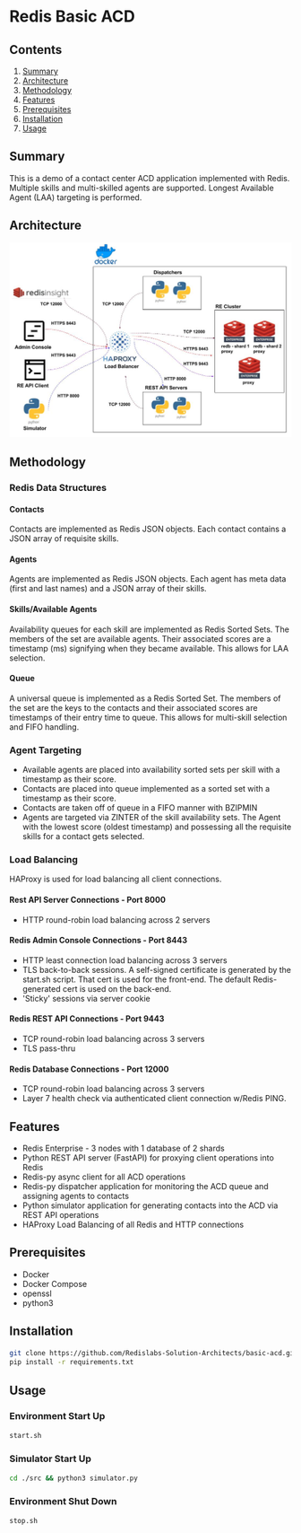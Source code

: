 # Redis Basic ACD
## Contents
1.  [Summary](#summary)
2.  [Architecture](#architecture)
3.  [Methodology](#methodology)
4.  [Features](#features)
5.  [Prerequisites](#prerequisites)
6.  [Installation](#installation)
7.  [Usage](#usage)


## Summary <a name="summary"></a>
This is a demo of a contact center ACD application implemented with Redis.  Multiple skills and multi-skilled agents are supported.  Longest Available Agent (LAA) targeting is performed.

## Architecture <a name="architecture"></a>
![architecture](./images/BasicACD_Arch_High.jpg)  

## Methodology <a name="methodology"></a>
### Redis Data Structures
#### Contacts
Contacts are implemented as Redis JSON objects.  Each contact contains a JSON array of requisite skills.
#### Agents
Agents are implemented as Redis JSON objects.  Each agent has meta data (first and last names) and a JSON array of their skills.
#### Skills/Available Agents
Availability queues for each skill are implemented as Redis Sorted Sets.  The members of the set are available agents.  Their associated scores are a timestamp (ms) signifying when they became available.  This allows for LAA selection.
#### Queue
A universal queue is implemented as a Redis Sorted Set.  The members of the set are the keys to the contacts and their associated scores are timestamps of their entry time to queue.  This allows for multi-skill selection and FIFO handling.

### Agent Targeting
 - Available agents are placed into availability sorted sets per skill with a timestamp as their score.
 - Contacts are placed into queue implemented as a sorted set with a timestamp as their score.
 - Contacts are taken off of queue in a FIFO manner with BZIPMIN
 - Agents are targeted via ZINTER of the skill availability sets.  The Agent with the lowest score (oldest timestamp) and possessing all the requisite skills for a contact gets selected.

### Load Balancing
HAProxy is used for load balancing all client connections.
#### Rest API Server Connections - Port 8000
- HTTP round-robin load balancing across 2 servers
#### Redis Admin Console Connections - Port 8443
- HTTP least connection load balancing across 3 servers
- TLS back-to-back sessions.  A self-signed certificate is generated by the start.sh script.  That cert is used for the front-end.  The default Redis-generated cert is used on the back-end.
- 'Sticky' sessions via server cookie
#### Redis REST API Connections - Port 9443
- TCP round-robin load balancing across 3 servers
- TLS pass-thru
#### Redis Database Connections - Port 12000
- TCP round-robin load balancing across 3 servers
- Layer 7 health check via authenticated client connection w/Redis PING.
 
## Features <a name="features"></a>
- Redis Enterprise - 3 nodes with 1 database of 2 shards
- Python REST API server (FastAPI) for proxying client operations into Redis
- Redis-py async client for all ACD operations
- Redis-py dispatcher application for monitoring the ACD queue and assigning agents to contacts
- Python simulator application for generating contacts into the ACD via REST API operations
- HAProxy Load Balancing of all Redis and HTTP connections 

## Prerequisites <a name="prerequisites"></a>
- Docker
- Docker Compose
- openssl
- python3

## Installation <a name="installation"></a>
```bash
git clone https://github.com/Redislabs-Solution-Architects/basic-acd.git && cd basic-acd
pip install -r requirements.txt
```

## Usage <a name="usage"></a>
### Environment Start Up
```bash
start.sh
```

### Simulator Start Up
```bash
cd ./src && python3 simulator.py
```

### Environment Shut Down
```bash
stop.sh
```
